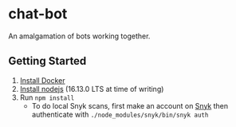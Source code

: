 # chat-bot
An amalgamation of bots working together.

## Getting Started
1. [Install Docker](https://www.docker.com/)
2. [Install nodejs](https://nodejs.org/en/) (16.13.0 LTS at time of writing)
3. Run `npm install`
    * To do local Snyk scans, first make an account on [Snyk](https://snyk.io/) then authenticate with `./node_modules/snyk/bin/snyk auth`
